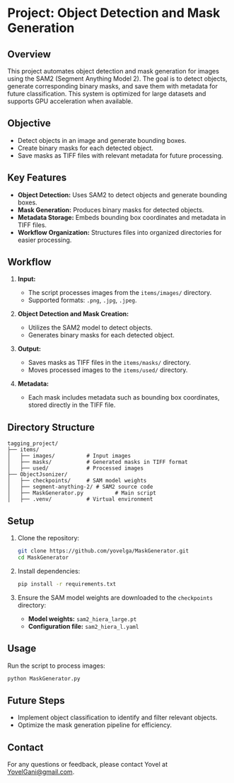# Project: Object Detection and Mask Generation

## Overview

This project automates object detection and mask generation for images using the SAM2 (Segment Anything Model 2). The goal is to detect objects, generate corresponding binary masks, and save them with metadata for future classification. This system is optimized for large datasets and supports GPU acceleration when available.

## Objective

- Detect objects in an image and generate bounding boxes.
- Create binary masks for each detected object.
- Save masks as TIFF files with relevant metadata for future processing.

## Key Features

- **Object Detection:** Uses SAM2 to detect objects and generate bounding boxes.
- **Mask Generation:** Produces binary masks for detected objects.
- **Metadata Storage:** Embeds bounding box coordinates and metadata in TIFF files.
- **Workflow Organization:** Structures files into organized directories for easier processing.

## Workflow

1. **Input:**
   - The script processes images from the `items/images/` directory.
   - Supported formats: `.png`, `.jpg`, `.jpeg`.

2. **Object Detection and Mask Creation:**
   - Utilizes the SAM2 model to detect objects.
   - Generates binary masks for each detected object.

3. **Output:**
   - Saves masks as TIFF files in the `items/masks/` directory.
   - Moves processed images to the `items/used/` directory.

4. **Metadata:**
   - Each mask includes metadata such as bounding box coordinates, stored directly in the TIFF file.

## Directory Structure

```
tagging_project/
├── items/
│   ├── images/          # Input images
│   ├── masks/           # Generated masks in TIFF format
│   ├── used/            # Processed images
├── ObjectJsonizer/
│   ├── checkpoints/     # SAM model weights
│   ├── segment-anything-2/ # SAM2 source code
│   ├── MaskGenerator.py          # Main script
│   ├── .venv/           # Virtual environment
```

## Setup

1. Clone the repository:

   ```bash
   git clone https://github.com/yovelga/MaskGenerator.git
   cd MaskGenerator
   ```

2. Install dependencies:

   ```bash
   pip install -r requirements.txt
   ```

3. Ensure the SAM model weights are downloaded to the `checkpoints` directory:
   - **Model weights:** `sam2_hiera_large.pt`
   - **Configuration file:** `sam2_hiera_l.yaml`

## Usage

Run the script to process images:

```bash
python MaskGenerator.py
```

## Future Steps

- Implement object classification to identify and filter relevant objects.
- Optimize the mask generation pipeline for efficiency.

## Contact

For any questions or feedback, please contact Yovel at [YovelGani@gmail.com](mailto:YovelGani@gmail.com).

